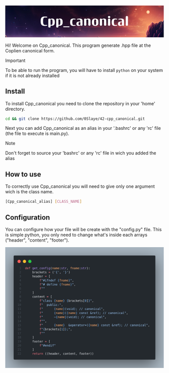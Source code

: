 ![Banner](assets/banner.png)

Hi! Welcome on Cpp_canonical. This program generate .hpp file at the Coplien canonical form.

> [!IMPORTANT]
> To be able to run the program, you will have to install `python` on your system if it is not already installed

## Install

To install Cpp_canonical you need to clone the repository in your 'home' directory.

```bash
cd && git clone https://github.com/0Slaye/42-cpp_canonical.git
```
Next you can add Cpp_canonical as an alias in your '.bashrc' or any 'rc' file (the file to execute is main.py).

> [!NOTE]
> Don't forget to source your 'bashrc' or any 'rc' file in wich you added the alias

## How to use

To correctly use Cpp_canonical you will need to give only one argument wich is the class name.

```bash
[Cpp_canonical_alias] [CLASS_NAME]
```

## Configuration

You can configure how your file will be create with the "config.py" file.
This is simple python, you only need to change what's inside each arrays ("header", "content", "footer").

![Screenshot](assets/screenshot.png)
